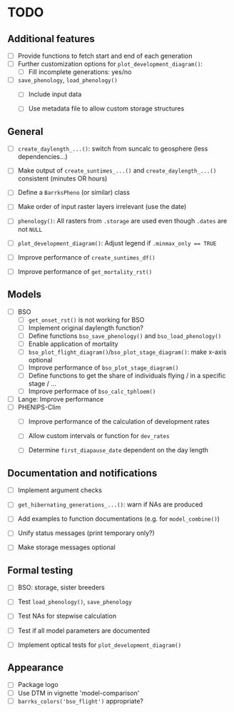 
# TODO

## Additional features

- [ ] Provide functions to fetch start and end of each generation
- [ ] Further customization options for `plot_development_diagram()`:
  - [ ] Fill incomplete generations: yes/no
- [ ] `save_phenology`, `load_phenology()`
  - [ ] Include input data
  - [ ] Use metadata file to allow custom storage structures


## General

- [ ] `create_daylength_...()`: switch from suncalc to geosphere (less dependencies...)
- [ ] Make output of `create_suntimes_...()` and `create_daylength_...()` consistent (minutes OR hours)
- [ ] Define a `BarrksPheno` (or similar) class
- [ ] Make order of input raster layers irrelevant (use the date)
- [ ] `phenology()`: All rasters from `.storage` are used even though `.dates` are not `NULL`
- [ ] `plot_development_diagram()`: Adjust legend if `.minmax_only == TRUE`
- [ ] Improve performance of `create_suntimes_df()`
- [ ] Improve performance of `get_mortality_rst()`


## Models

- [ ] BSO
  - [ ] `get_onset_rst()` is not working for BSO
  - [ ] Implement original daylength function?
  - [ ] Define functions `bso_save_phenology()` and `bso_load_phenology()`
  - [ ] Enable application of mortality
  - [ ] `bso_plot_flight_diagram()`/`bso_plot_stage_diagram()`: make x-axis optional
  - [ ] Improve performance of `bso_plot_stage_diagram()`
  - [ ] Define functions to get the share of individuals flying / in a specific
        stage / ...
  - [ ] Improve performace of `bso_calc_tphloem()`
- [ ] Lange: Improve performance
- [ ] PHENIPS-Clim
  - [ ] Improve performance of the calculation of development rates
  - [ ] Allow custom intervals or function for `dev_rates`
  - [ ] Determine `first_diapause_date` dependent on the day length


## Documentation and notifications

- [ ] Implement argument checks
- [ ] `get_hibernating_generations_...()`: warn if NAs are produced
- [ ] Add examples to function documentations (e.g. for `model_combine()`)
- [ ] Unify status messages (print temporary only?)
- [ ] Make storage messages optional 


## Formal testing

- [ ] BSO: storage, sister breeders
- [ ] Test `load_phenology()`, `save_phenology`
- [ ] Test NAs for stepwise calculation
- [ ] Test if all model parameters are documented
- [ ] Implement optical tests for `plot_development_diagram()`


## Appearance

- [ ] Package logo
- [ ] Use DTM in vignette 'model-comparison'
- [ ] `barrks_colors('bso_flight')` appropriate?
